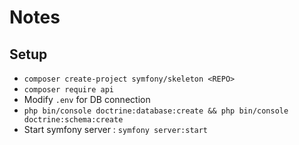 # Notes

## Setup

- `composer create-project symfony/skeleton <REPO>`
- `composer require api`
- Modify `.env` for DB connection
- `php bin/console doctrine:database:create && php bin/console doctrine:schema:create`
- Start symfony server : `symfony server:start`